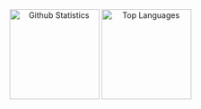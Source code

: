 <div align="center">
    <img height=160 src="https://yeohhanyi-github-readme-stats.vercel.app/api?username=domoberzin&show_icons=true&theme=tokyonight&border_radius=10" alt="Github Statistics" />
    <img height=160 src="https://yeohhanyi-github-readme-stats.vercel.app/api/top-langs/?username=domoberzin&hide=jupyter%20notebook&layout=compact&langs_count=10&theme=tokyonight&border_radius=10&size_weight=1.0&count_weight=0.0&" alt="Top Languages" />
</div>
